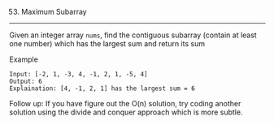 53. Maximum Subarray
---
Given an integer array `nums`, find the contiguous subarray (contain at least one number) which has the largest sum and return its sum

Example
```
Input: [-2, 1, -3, 4, -1, 2, 1, -5, 4]
Output: 6
Explaination: [4, -1, 2, 1] has the largest sum = 6
```

Follow up:
If you have figure out the O(n) solution, try coding another solution using the divide and conquer approach which is more subtle.